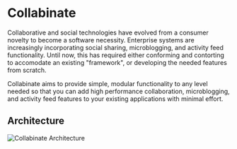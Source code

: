 ﻿# Collabinate

Collaborative and social technologies have evolved from a consumer novelty to become a software necessity.  Enterprise systems are increasingly incorporating social sharing, microblogging, and activity feed functionality.  Until now, this has required either conforming and contorting to accomodate an existing "framework", or developing the needed features from scratch.

Collabinate aims to provide simple, modular functionality to any level needed so that you can add high performance collaboration, microblogging, and activity feed features to your existing applications with minimal effort.

## Architecture

![Collabinate Architecture](https://github.com/mafuba/Collabinate/raw/master/documentation/CollabinateArchitecture.png)